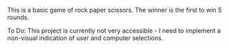 This is a basic game of rock paper scissors.
The winner is the first to win 5 rounds.

To Do:
This project is currently not very accessible - I need to implement a non-visual indication of user and computer selections.